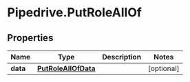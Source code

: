 # Pipedrive.PutRoleAllOf

## Properties

Name | Type | Description | Notes
------------ | ------------- | ------------- | -------------
**data** | [**PutRoleAllOfData**](PutRoleAllOfData.md) |  | [optional] 


